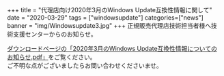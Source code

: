 +++
title = "代理店向け2020年3月のWindows Update互換性情報に関して"
date = "2020-03-29"
tags = ["windowsupdate"]
categories=["news"]
banner = "img/Windowsupdate3.jpg"
+++
正規販売代理店技術担当者様へ技術支援センターからのお知らせ。  
<!--more-->


[ダウンロードページの「2020年3月のWindows Update互換性情報についてのお知らせ.pdf」](https://www.kitasp.com/downloads/)をご覧ください。  
ご不明な点がございましたらお問い合わせくださいませ。

